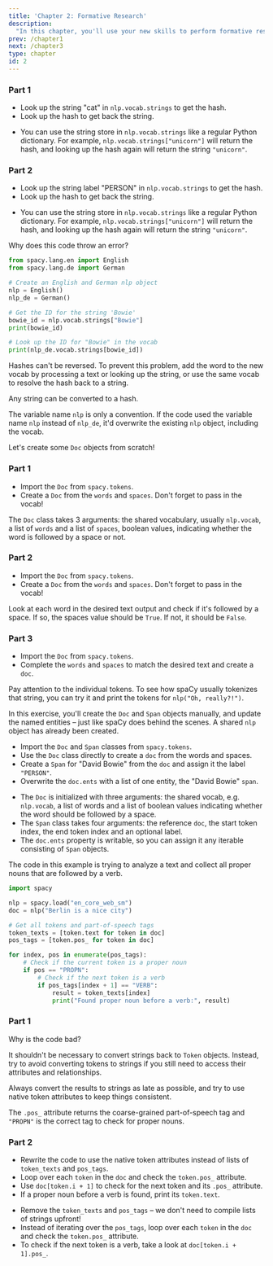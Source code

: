 ```yaml
---
title: 'Chapter 2: Formative Research'
description:
  "In this chapter, you'll use your new skills to perform formative research that informs your campaign. You''ll learn how to conduct a situation analysis, analyze your audience, and understand what prior (communication) efforts exist and what they achieved."
prev: /chapter1
next: /chapter3
type: chapter
id: 2
---
```


<exercise id="1" title="Formative Research" type="slides,video">

<slides source="chapter2_01_data-structures-1" start="11:06" end="13:37">
</slides>

</exercise>

<exercise id="2" title="Situation Analysis">

### Part 1

- Look up the string "cat" in `nlp.vocab.strings` to get the hash.
- Look up the hash to get back the string.

<codeblock id="02_02_01">

- You can use the string store in `nlp.vocab.strings` like a regular Python
  dictionary. For example, `nlp.vocab.strings["unicorn"]` will return the hash,
  and looking up the hash again will return the string `"unicorn"`.

</codeblock>

### Part 2

- Look up the string label "PERSON" in `nlp.vocab.strings` to get the hash.
- Look up the hash to get back the string.

<codeblock id="02_02_02">

- You can use the string store in `nlp.vocab.strings` like a regular Python
  dictionary. For example, `nlp.vocab.strings["unicorn"]` will return the hash,
  and looking up the hash again will return the string `"unicorn"`.

</codeblock>

</exercise>

<exercise id="3" title="Audience Analysis">

Why does this code throw an error?

```python
from spacy.lang.en import English
from spacy.lang.de import German

# Create an English and German nlp object
nlp = English()
nlp_de = German()

# Get the ID for the string 'Bowie'
bowie_id = nlp.vocab.strings["Bowie"]
print(bowie_id)

# Look up the ID for "Bowie" in the vocab
print(nlp_de.vocab.strings[bowie_id])
```

<choice>

<opt correct="true" text='The string <code>"Bowie"</code> isn’t in the German vocab, so the hash can’t be resolved in the string store.'>

Hashes can't be reversed. To prevent this problem, add the word to the new vocab
by processing a text or looking up the string, or use the same vocab to resolve
the hash back to a string.

</opt>

<opt text='<code>"Bowie"</code> is not a regular word in the English or German dictionary, so it can’t be hashed.'>

Any string can be converted to a hash.

</opt>

<opt text="<code>nlp_de</code> is not a valid name. The vocab can only be shared if the <code>nlp</code> objects have the same name.">

The variable name `nlp` is only a convention. If the code used the variable name
`nlp` instead of `nlp_de`, it'd overwrite the existing `nlp` object, including
the vocab.

</opt>

</choice>

</exercise>

<exercise id="4" title="Hands-on: Audience Analysis" type="slides,video">

<slides source="chapter2_02_data-structures-2" start="13:475" end="15:47">
</slides>

</exercise>

<exercise id="5" title="Creating a Doc">

Let's create some `Doc` objects from scratch!

### Part 1

- Import the `Doc` from `spacy.tokens`.
- Create a `Doc` from the `words` and `spaces`. Don't forget to pass in the
  vocab!

<codeblock id="02_05_01">

The `Doc` class takes 3 arguments: the shared vocabulary, usually `nlp.vocab`, a
list of `words` and a list of `spaces`, boolean values, indicating whether the
word is followed by a space or not.

</codeblock>

### Part 2

- Import the `Doc` from `spacy.tokens`.
- Create a `Doc` from the `words` and `spaces`. Don't forget to pass in the
  vocab!

<codeblock id="02_05_02">

Look at each word in the desired text output and check if it's followed by a
space. If so, the spaces value should be `True`. If not, it should be `False`.

</codeblock>

### Part 3

- Import the `Doc` from `spacy.tokens`.
- Complete the `words` and `spaces` to match the desired text and create a
  `doc`.

<codeblock id="02_05_03">

Pay attention to the individual tokens. To see how spaCy usually tokenizes that
string, you can try it and print the tokens for `nlp("Oh, really?!")`.

</codeblock>

</exercise>

<exercise id="6" title="Previous Campaign Analysis">

In this exercise, you'll create the `Doc` and `Span` objects manually, and
update the named entities – just like spaCy does behind the scenes. A shared
`nlp` object has already been created.

- Import the `Doc` and `Span` classes from `spacy.tokens`.
- Use the `Doc` class directly to create a `doc` from the words and spaces.
- Create a `Span` for "David Bowie" from the `doc` and assign it the label
  `"PERSON"`.
- Overwrite the `doc.ents` with a list of one entity, the "David Bowie" `span`.

<codeblock id="02_06">

- The `Doc` is initialized with three arguments: the shared vocab, e.g.
  `nlp.vocab`, a list of words and a list of boolean values indicating whether
  the word should be followed by a space.
- The `Span` class takes four arguments: the reference `doc`, the start token
  index, the end token index and an optional label.
- The `doc.ents` property is writable, so you can assign it any iterable
  consisting of `Span` objects.

</codeblock>

</exercise>

<exercise id="7" title="Hands on: What messages are out there?">

The code in this example is trying to analyze a text and collect all proper
nouns that are followed by a verb.

```python
import spacy

nlp = spacy.load("en_core_web_sm")
doc = nlp("Berlin is a nice city")

# Get all tokens and part-of-speech tags
token_texts = [token.text for token in doc]
pos_tags = [token.pos_ for token in doc]

for index, pos in enumerate(pos_tags):
    # Check if the current token is a proper noun
    if pos == "PROPN":
        # Check if the next token is a verb
        if pos_tags[index + 1] == "VERB":
            result = token_texts[index]
            print("Found proper noun before a verb:", result)
```

### Part 1

Why is the code bad?

<choice>

<opt text="The <code>result</code> token should be converted back to a <code>Token</code> object. This will let you reuse it in spaCy.">

It shouldn't be necessary to convert strings back to `Token` objects. Instead,
try to avoid converting tokens to strings if you still need to access their
attributes and relationships.

</opt>

<opt correct="true" text="It only uses lists of strings instead of native token attributes. This is often less efficient, and can't express complex relationships.">

Always convert the results to strings as late as possible, and try to use native
token attributes to keep things consistent.

</opt>

<opt text='<code>pos_</code> is the wrong attribute to use for extracting proper nouns. You should use <code>tag_</code> and the <code>"NNP"</code> and <code>"NNS"</code> labels instead.'>

The `.pos_` attribute returns the coarse-grained part-of-speech tag and
`"PROPN"` is the correct tag to check for proper nouns.

</opt>

</choice>

### Part 2

- Rewrite the code to use the native token attributes instead of lists of
  `token_texts` and `pos_tags`.
- Loop over each `token` in the `doc` and check the `token.pos_` attribute.
- Use `doc[token.i + 1]` to check for the next token and its `.pos_` attribute.
- If a proper noun before a verb is found, print its `token.text`.

<codeblock id="02_07">

- Remove the `token_texts` and `pos_tags` – we don't need to compile lists of
  strings upfront!
- Instead of iterating over the `pos_tags`, loop over each `token` in the `doc`
  and check the `token.pos_` attribute.
- To check if the next token is a verb, take a look at `doc[token.i + 1].pos_`.

</codeblock>

</exercise>

<exercise id="8" title="Formative Research: Summary" type="slides,video">

<slides source="chapter2_03_word-vectors-similarity" start="15:58" end="19:47">
</slides>

</exercise>
